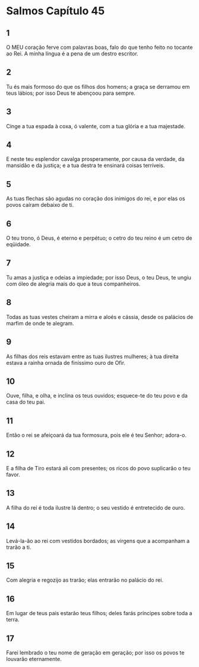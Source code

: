 # Salmos Capítulo 45

## 1
O MEU coração ferve com palavras boas, falo do que tenho feito no tocante ao Rei. A minha língua é a pena de um destro escritor.

## 2
Tu és mais formoso do que os filhos dos homens; a graça se derramou em teus lábios; por isso Deus te abençoou para sempre.

## 3
Cinge a tua espada à coxa, ó valente, com a tua glória e a tua majestade.

## 4
E neste teu esplendor cavalga prosperamente, por causa da verdade, da mansidão e da justiça; e a tua destra te ensinará coisas terríveis.

## 5
As tuas flechas são agudas no coração dos inimigos do rei, e por elas os povos caíram debaixo de ti.

## 6
O teu trono, ó Deus, é eterno e perpétuo; o cetro do teu reino é um cetro de eqüidade.

## 7
Tu amas a justiça e odeias a impiedade; por isso Deus, o teu Deus, te ungiu com óleo de alegria mais do que a teus companheiros.

## 8
Todas as tuas vestes cheiram a mirra e aloés e cássia, desde os palácios de marfim de onde te alegram.

## 9
As filhas dos reis estavam entre as tuas ilustres mulheres; à tua direita estava a rainha ornada de finíssimo ouro de Ofir.

## 10
Ouve, filha, e olha, e inclina os teus ouvidos; esquece-te do teu povo e da casa do teu pai.

## 11
Então o rei se afeiçoará da tua formosura, pois ele é teu Senhor; adora-o.

## 12
E a filha de Tiro estará ali com presentes; os ricos do povo suplicarão o teu favor.

## 13
A filha do rei é toda ilustre lá dentro; o seu vestido é entretecido de ouro.

## 14
Levá-la-ão ao rei com vestidos bordados; as virgens que a acompanham a trarão a ti.

## 15
Com alegria e regozijo as trarão; elas entrarão no palácio do rei.

## 16
Em lugar de teus pais estarão teus filhos; deles farás príncipes sobre toda a terra.

## 17
Farei lembrado o teu nome de geração em geração; por isso os povos te louvarão eternamente.

